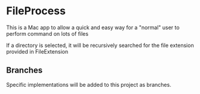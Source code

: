 # FileProcess

This is a Mac app to allow a quick and easy way for a "normal" user to perform command on lots of files

If a directory is selected, it will be recursively searched for the file extension provided in FileExtension

## Branches

Specific implementations will be added to this project as branches.